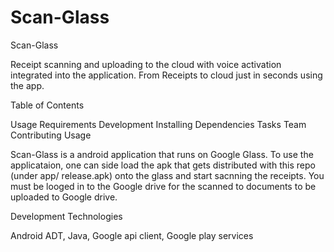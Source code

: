# Scan-Glass

Scan-Glass

Receipt scanning and uploading to the cloud with voice activation integrated into the application. From Receipts to cloud just in seconds using the app.

Table of Contents

Usage
Requirements
Development
Installing Dependencies
Tasks
Team
Contributing
Usage

Scan-Glass is a android  application that runs on Google Glass. To use the applicataion, one can side load the apk that gets distributed with this repo (under app/ release.apk) onto the glass and start sacnning the receipts. You must be looged in to the Google drive for the scanned to documents to be uploaded to Google drive.

Development Technologies

Android ADT, Java, Google api client, Google play services


